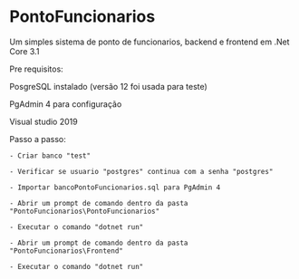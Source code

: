 # PontoFuncionarios
Um simples sistema de ponto de funcionarios, backend e frontend em .Net Core 3.1

Pre requisitos:

PosgreSQL instalado (versão 12 foi usada para teste)

PgAdmin 4 para configuração

Visual studio 2019

Passo a passo:

	- Criar banco "test"
	
	- Verificar se usuario "postgres" continua com a senha "postgres"
	
	- Importar bancoPontoFuncionarios.sql para PgAdmin 4
	
	- Abrir um prompt de comando dentro da pasta "PontoFuncionarios\PontoFuncionarios"
	
	- Executar o comando "dotnet run"
	
	- Abrir um prompt de comando dentro da pasta "PontoFuncionarios\Frontend"
	
	- Executar o comando "dotnet run"
	
